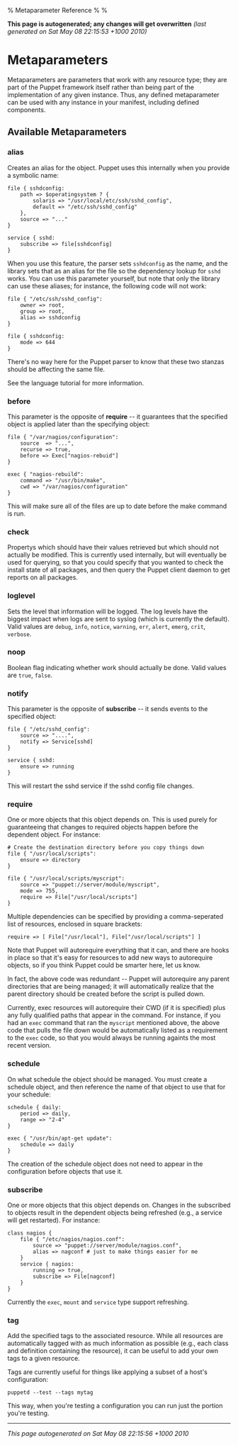 % Metaparameter Reference
% 
% 

**This page is autogenerated; any changes will get overwritten**
*(last generated on Sat May 08 22:15:53 +1000 2010)*

# Metaparameters

Metaparameters are parameters that work with any resource type;
they are part of the Puppet framework itself rather than being part
of the implementation of any given instance. Thus, any defined
metaparameter can be used with any instance in your manifest,
including defined components.

## Available Metaparameters

### alias

Creates an alias for the object. Puppet uses this internally when
you provide a symbolic name:

    file { sshdconfig:
        path => $operatingsystem ? {
            solaris => "/usr/local/etc/ssh/sshd_config",
            default => "/etc/ssh/sshd_config"
        },
        source => "..."
    }
    
    service { sshd:
        subscribe => file[sshdconfig]
    }

When you use this feature, the parser sets `sshdconfig` as the
name, and the library sets that as an alias for the file so the
dependency lookup for `sshd` works. You can use this parameter
yourself, but note that only the library can use these aliases; for
instance, the following code will not work:

    file { "/etc/ssh/sshd_config":
        owner => root,
        group => root,
        alias => sshdconfig
    }
    
    file { sshdconfig:
        mode => 644
    }

There's no way here for the Puppet parser to know that these two
stanzas should be affecting the same file.

See the language tutorial for more information.

### before

This parameter is the opposite of **require** -- it guarantees that
the specified object is applied later than the specifying object:

    file { "/var/nagios/configuration":
        source  => "...",
        recurse => true,
        before => Exec["nagios-rebuid"]
    }
    
    exec { "nagios-rebuild":
        command => "/usr/bin/make",
        cwd => "/var/nagios/configuration"
    }

This will make sure all of the files are up to date before the make
command is run.

### check

Propertys which should have their values retrieved but which should
not actually be modified. This is currently used internally, but
will eventually be used for querying, so that you could specify
that you wanted to check the install state of all packages, and
then query the Puppet client daemon to get reports on all
packages.

### loglevel

Sets the level that information will be logged. The log levels have
the biggest impact when logs are sent to syslog (which is currently
the default). Valid values are `debug`, `info`, `notice`,
`warning`, `err`, `alert`, `emerg`, `crit`, `verbose`.

### noop

Boolean flag indicating whether work should actually be done. Valid
values are `true`, `false`.

### notify

This parameter is the opposite of **subscribe** -- it sends events
to the specified object:

    file { "/etc/sshd_config":
        source => "....",
        notify => Service[sshd]
    }
    
    service { sshd:
        ensure => running
    }

This will restart the sshd service if the sshd config file
changes.

### require

One or more objects that this object depends on. This is used
purely for guaranteeing that changes to required objects happen
before the dependent object. For instance:

    # Create the destination directory before you copy things down
    file { "/usr/local/scripts":
        ensure => directory
    }
    
    file { "/usr/local/scripts/myscript":
        source => "puppet://server/module/myscript",
        mode => 755,
        require => File["/usr/local/scripts"]
    }

Multiple dependencies can be specified by providing a
comma-seperated list of resources, enclosed in square brackets:

    require => [ File["/usr/local"], File["/usr/local/scripts"] ]

Note that Puppet will autorequire everything that it can, and there
are hooks in place so that it's easy for resources to add new ways
to autorequire objects, so if you think Puppet could be smarter
here, let us know.

In fact, the above code was redundant -- Puppet will autorequire
any parent directories that are being managed; it will
automatically realize that the parent directory should be created
before the script is pulled down.

Currently, exec resources will autorequire their CWD (if it is
specified) plus any fully qualified paths that appear in the
command. For instance, if you had an `exec` command that ran the
`myscript` mentioned above, the above code that pulls the file down
would be automatically listed as a requirement to the `exec` code,
so that you would always be running againts the most recent
version.

### schedule

On what schedule the object should be managed. You must create a
schedule object, and then reference the name of that object to use
that for your schedule:

    schedule { daily:
        period => daily,
        range => "2-4"
    }
    
    exec { "/usr/bin/apt-get update":
        schedule => daily
    }

The creation of the schedule object does not need to appear in the
configuration before objects that use it.

### subscribe

One or more objects that this object depends on. Changes in the
subscribed to objects result in the dependent objects being
refreshed (e.g., a service will get restarted). For instance:

    class nagios {
        file { "/etc/nagios/nagios.conf":
            source => "puppet://server/module/nagios.conf",
            alias => nagconf # just to make things easier for me
        }
        service { nagios:
            running => true,
            subscribe => File[nagconf]
        }
    }

Currently the `exec`, `mount` and `service` type support
refreshing.

### tag

Add the specified tags to the associated resource. While all
resources are automatically tagged with as much information as
possible (e.g., each class and definition containing the resource),
it can be useful to add your own tags to a given resource.

Tags are currently useful for things like applying a subset of a
host's configuration:

    puppetd --test --tags mytag

This way, when you're testing a configuration you can run just the
portion you're testing.


* * * * *

*This page autogenerated on Sat May 08 22:15:56 +1000 2010*



